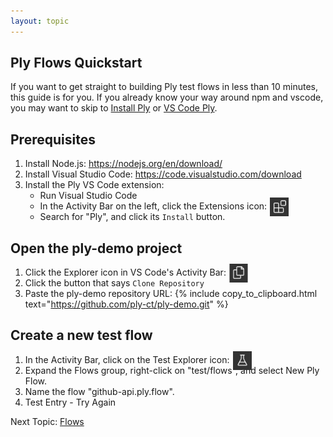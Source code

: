 ```yaml
---
layout: topic
---
```

## Ply Flows Quickstart
If you want to get straight to building Ply test flows in less than 10 minutes, this guide is for you.
If you already know your way around npm and vscode, you may want to skip to [Install Ply](install-ply) 
or [VS Code Ply](vscode-ply).

## Prerequisites
1. Install Node.js:
   <https://nodejs.org/en/download/>
1. Install Visual Studio Code:
   <https://code.visualstudio.com/download>
1. Install the Ply VS Code extension:
   - Run Visual Studio Code
   - In the Activity Bar on the left, click the Extensions icon: 
     <img src="../img/extensions.png" alt="Extensions Icon" width="30px" style="position:absolute;margin-left:5px;margin-top:-5px;">
   - Search for "Ply", and click its `Install` button.

## Open the ply-demo project
1. Click the Explorer icon in VS Code's Activity Bar:
   <img src="../img/explorer.png" alt="Explorer Icon" width="30px" style="position:absolute;margin-left:5px;margin-top:-5px;">
1. Click the button that says `Clone Repository`
1. Paste the ply-demo repository URL: {% include copy_to_clipboard.html text="https://github.com/ply-ct/ply-demo.git" %}

## Create a new test flow
1. In the Activity Bar, click on the Test Explorer icon:
   <img src="../img/test-explorer.png" alt="Text Explorer Icon" width="30px" style="position:absolute;margin-left:5px;margin-top:-5px;">
1. Expand the Flows group, right-click on "test/flows", and select New Ply Flow.
1. Name the flow "github-api.ply.flow".
1. Test Entry - Try Again

Next Topic: [Flows](flows)
